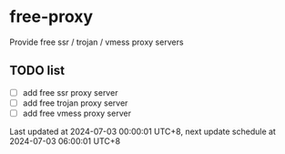 
# free-proxy
Provide free ssr / trojan / vmess proxy servers


## TODO list
- [ ] add free ssr proxy server
- [ ] add free trojan proxy server
- [ ] add free vmess proxy server

Last updated at 2024-07-03 00:00:01 UTC+8, next update schedule at 2024-07-03 06:00:01 UTC+8

